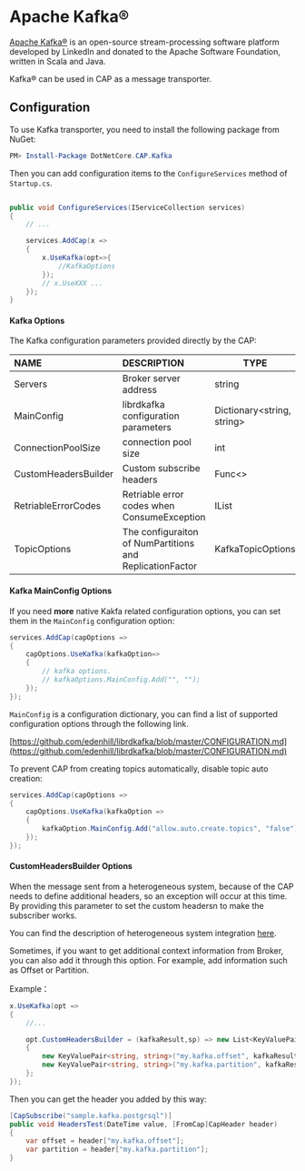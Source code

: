 # Apache Kafka®

[Apache Kafka®](https://kafka.apache.org/)  is an open-source stream-processing software platform developed by LinkedIn and donated to the Apache Software Foundation, written in Scala and Java.

Kafka® can be used in CAP as a message transporter. 

## Configuration

To use Kafka transporter, you need to install the following package from NuGet:

```powershell
PM> Install-Package DotNetCore.CAP.Kafka

```

Then you can add configuration items to the `ConfigureServices` method of `Startup.cs`.

```csharp

public void ConfigureServices(IServiceCollection services)
{
    // ...

    services.AddCap(x =>
    {
        x.UseKafka(opt=>{
            //KafkaOptions
        });
        // x.UseXXX ...
    });
}

```

#### Kafka Options

The Kafka configuration parameters provided directly by the CAP:

NAME | DESCRIPTION | TYPE | DEFAULT
:---|:---|---|:---
Servers | Broker server address | string | 
MainConfig | librdkafka configuration parameters | Dictionary<string, string> | See below
ConnectionPoolSize | connection pool size | int | 10
CustomHeadersBuilder | Custom subscribe headers |  Func<> |  N/A
RetriableErrorCodes | Retriable error codes when ConsumeException  | IList<ErrorCode> |  See code
TopicOptions | The configuraiton of NumPartitions and ReplicationFactor | KafkaTopicOptions |  -1

#### Kafka MainConfig Options

If you need **more** native Kakfa related configuration options, you can set them in the `MainConfig` configuration option:

```csharp
services.AddCap(capOptions => 
{
    capOptions.UseKafka(kafkaOption=>
    {
        // kafka options.
        // kafkaOptions.MainConfig.Add("", "");
    });
});
```

`MainConfig` is a configuration dictionary, you can find a list of supported configuration options through the following link.

[https://github.com/edenhill/librdkafka/blob/master/CONFIGURATION.md](https://github.com/edenhill/librdkafka/blob/master/CONFIGURATION.md)

To prevent CAP from creating topics automatically, disable topic auto creation:

```csharp
services.AddCap(capOptions =>
{
    capOptions.UseKafka(kafkaOption =>
    {
        kafkaOption.MainConfig.Add("allow.auto.create.topics", "false");
    });
});
```

#### CustomHeadersBuilder Options

When the message sent from a heterogeneous system, because of the CAP needs to define additional headers, so an exception will occur at this time. By providing this parameter to set the custom headersn to make the subscriber works.

You can find the description of heterogeneous system integration [here](../cap/messaging.md#heterogeneous-system-integration).

Sometimes, if you want to get additional context information from Broker, you can also add it through this option. For example, add information such as Offset or Partition.

Example：

```C#
x.UseKafka(opt =>
{
    //...

    opt.CustomHeadersBuilder = (kafkaResult,sp) => new List<KeyValuePair<string, string>>
    {
        new KeyValuePair<string, string>("my.kafka.offset", kafkaResult.Offset.ToString()),
        new KeyValuePair<string, string>("my.kafka.partition", kafkaResult.Partition.ToString())
    };
});
```

Then you can get the header you added by this way:

```C#
[CapSubscribe("sample.kafka.postgrsql")]
public void HeadersTest(DateTime value, [FromCap]CapHeader header)
{
    var offset = header["my.kafka.offset"];
    var partition = header["my.kafka.partition"];
}
```

